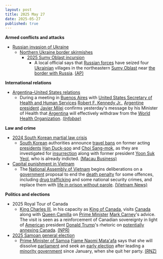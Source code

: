 ```yaml
---
layout: post
title: 2025 May 27
date: 2025-05-27
published: true
---
```



**Armed conflicts and attacks**

* [Russian invasion of Ukraine](https://en.wikipedia.org/wiki/Russian_invasion_of_Ukraine "Russian invasion of Ukraine")
  + [Northern Ukraine border skirmishes](https://en.wikipedia.org/wiki/Northern_Ukraine_border_skirmishes "Northern Ukraine border skirmishes")
    - [2025 Sumy Oblast incursion](https://en.wikipedia.org/wiki/2025_Sumy_Oblast_incursion "2025 Sumy Oblast incursion")
      * A local official says that [Russian forces](https://en.wikipedia.org/wiki/Russian_Armed_Forces "Russian Armed Forces") have seized four [Ukrainian](https://en.wikipedia.org/wiki/Ukraine "Ukraine") villages in the northeastern [Sumy Oblast](https://en.wikipedia.org/wiki/Sumy_Oblast "Sumy Oblast") near [the border with Russia](https://en.wikipedia.org/wiki/Russia%E2%80%93Ukraine_border "Russia–Ukraine border"). [(AP)](https://apnews.com/article/russia-ukraine-war-drones-buffer-zone-c063c708733d8e67a4893f54f264a9b6)

**International relations**

* [Argentina–United States relations](https://en.wikipedia.org/wiki/Argentina%E2%80%93United_States_relations "Argentina–United States relations")
  + During a meeting in [Buenos Aires](https://en.wikipedia.org/wiki/Buenos_Aires "Buenos Aires") with [United States Secretary of Health and Human Services](https://en.wikipedia.org/wiki/United_States_Secretary_of_Health_and_Human_Services "United States Secretary of Health and Human Services") [Robert F. Kennedy Jr.](https://en.wikipedia.org/wiki/Robert_F._Kennedy_Jr. "Robert F. Kennedy Jr."), [Argentine president](https://en.wikipedia.org/wiki/Argentine_president "Argentine president") [Javier Milei](https://en.wikipedia.org/wiki/Javier_Milei "Javier Milei") confirms yesterday's message by his Minister of Health that [Argentina](https://en.wikipedia.org/wiki/Argentina "Argentina") will effectively withdraw from the [World Health Organization](https://en.wikipedia.org/wiki/World_Health_Organization "World Health Organization"). [(*Infobae*)](https://www.infobae.com/politica/2025/05/27/tras-los-anuncios-de-desregulaciones-milei-recibira-hoy-en-casa-rosada-al-secretario-de-salud-de-trump/)

**Law and crime**

* [2024 South Korean martial law crisis](https://en.wikipedia.org/wiki/2024_South_Korean_martial_law_crisis "2024 South Korean martial law crisis")
  + [South Korean](https://en.wikipedia.org/wiki/South_Korea "South Korea") authorities announce [travel bans](https://en.wikipedia.org/wiki/Travel_ban "Travel ban") on former acting [presidents](https://en.wikipedia.org/wiki/President_of_South_Korea "President of South Korea") [Han Duck-soo](https://en.wikipedia.org/wiki/Han_Duck-soo "Han Duck-soo") and [Choi Sang-mok](https://en.wikipedia.org/wiki/Choi_Sang-mok "Choi Sang-mok"), as they are investigated for [insurrection](https://en.wikipedia.org/wiki/Insurrection "Insurrection") along with former president [Yoon Suk Yeol](https://en.wikipedia.org/wiki/Yoon_Suk_Yeol "Yoon Suk Yeol"), who is already indicted. [(Macau Business)](https://www.macaubusiness.com/seoul-slaps-travel-bans-on-two-former-acting-presidents-yonhap/)
* [Capital punishment in Vietnam](https://en.wikipedia.org/wiki/Capital_punishment_in_Vietnam "Capital punishment in Vietnam")
  + The [National Assembly of Vietnam](https://en.wikipedia.org/wiki/National_Assembly_of_Vietnam "National Assembly of Vietnam") begins deliberations on a [government](https://en.wikipedia.org/wiki/Vietnamese_government "Vietnamese government") proposal to end the [death penalty](https://en.wikipedia.org/wiki/Death_penalty "Death penalty") for some offences, including [drug trafficking](https://en.wikipedia.org/wiki/Drug_trafficking "Drug trafficking") and some national security crimes, and replace them with [life in prison without parole](https://en.wikipedia.org/wiki/Life_in_prison_without_parole "Life in prison without parole"). [(Vietnam News)](https://vietnamnews.vn/politics-laws/1718453/national-assembly-debates-proposal-to-end-death-penalty-for-transport-of-illegal-drugs.html)

**Politics and elections**

* 2025 Royal Tour of Canada
  + [King Charles III](https://en.wikipedia.org/wiki/Charles_III "Charles III"), in his capacity as [King of Canada](https://en.wikipedia.org/wiki/Monarchy_of_Canada "Monarchy of Canada"), visits [Canada](https://en.wikipedia.org/wiki/Canada "Canada") along with [Queen Camilla](https://en.wikipedia.org/wiki/Queen_Camilla "Queen Camilla") on [Prime Minister](https://en.wikipedia.org/wiki/Prime_Minister_of_Canada "Prime Minister of Canada") [Mark Carney](https://en.wikipedia.org/wiki/Mark_Carney "Mark Carney")'s advice. The visit is seen as a reinforcement of Canadian sovereignty in light of [American](https://en.wikipedia.org/wiki/United_States_of_America "United States of America") president [Donald Trump](https://en.wikipedia.org/wiki/Donald_Trump "Donald Trump")'s rhetoric on [potentially annexing Canada](https://en.wikipedia.org/wiki/2024%E2%80%932025_proposals_for_Canadian_annexation_to_the_United_States "2024–2025 proposals for Canadian annexation to the United States"). [(NPR)](https://www.npr.org/2025/05/26/g-s1-68959/canada-king-charles)
* [2025 Samoan general election](https://en.wikipedia.org/wiki/2025_Samoan_general_election "2025 Samoan general election")
  + [Prime Minister of Samoa](https://en.wikipedia.org/wiki/Prime_Minister_of_Samoa "Prime Minister of Samoa") [Fiame Naomi Mata'afa](https://en.wikipedia.org/wiki/Fiame_Naomi_Mata%27afa "Fiame Naomi Mata'afa") says that she will dissolve [parliament](https://en.wikipedia.org/wiki/Parliament_of_Samoa "Parliament of Samoa") and seek an [early election](https://en.wikipedia.org/wiki/Early_election "Early election") after leading a [minority government](https://en.wikipedia.org/wiki/Minority_government "Minority government") since January, when she quit her party. [(RNZ)](https://www.rnz.co.nz/international/pacific-news/562255/samoa-to-go-to-early-election-after-fiame-concedes)

